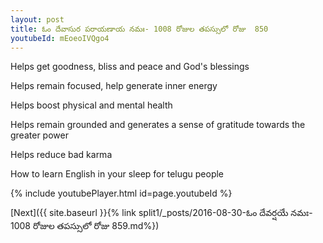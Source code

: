 ```yaml
---
layout: post
title: ఓం దేవాసుర పరాయణాయ నమః- 1008 రోజుల తపస్సులో రోజు  850
youtubeId: mEoeoIVQgo4
---
```

 
 
Helps get goodness, bliss and peace and God's blessings
 
Helps remain focused, help generate inner energy 
 
Helps boost physical and mental health 
 
Helps remain grounded and generates a sense of gratitude towards the greater power 
 
Helps reduce bad karma
 
How to learn English in your sleep for telugu people
 
 
 
 


{% include youtubePlayer.html id=page.youtubeId %}
 
[Next]({{ site.baseurl }}{% link split1/_posts/2016-08-30-ఓం దేవర్షయే నమః- 1008 రోజుల తపస్సులో రోజు  859.md%})
 
